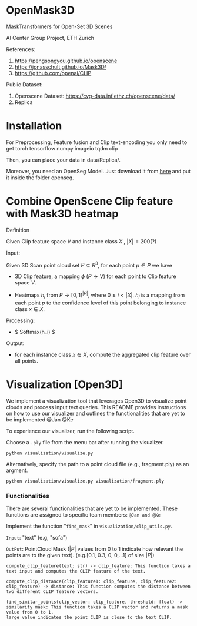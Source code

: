 # OpenMask3D
MaskTransformers for Open-Set 3D Scenes

AI Center Group Project, ETH Zurich

References:
1. https://pengsongyou.github.io/openscene
2. https://jonasschult.github.io/Mask3D/
3. https://github.com/openai/CLIP

Public Dataset:
1. Openscene Dataset: https://cvg-data.inf.ethz.ch/openscene/data/
2. Replica


# Installation 
For Preprocessing, Feature fusion and Clip text-encoding you only need to get
    torch
    tensorflow
    numpy
    imageio
    tqdm
    clip

Then, you can place your data in data/Replica/.

Moreover, you need an OpenSeg Model. Just download it from [here](https://drive.google.com/file/d/1DgyH-1124Mo8p6IUJ-ikAiwVZDDfteak/view?usp=sharing)
and put it inside the folder openseg.

# Combine OpenScene Clip feature with Mask3D heatmap

Definition
   
   Given Clip feature space $V$ and instance class $`X`$ , $|X| = 200$(?)
   
   Input: 
   
   Given 3D Scan point cloud set $P \subset R^3$, for each point $p \in P$ we have
        
   - 3D Clip feature, a mapping $\phi$ ($P \to V$) for each point to Clip feature space $V$.
   <!---     
   - Mask3D heatmap, a mapping for each point to probability space over instance class $X$ , $\sum_{x \in X}Pr(p \in x) = 1$
   -->
   - Heatmaps $h_i$ from $P \to [0,1]^{|P|}$, where $0 \leq i < |X|$, $h_i$ is a mapping from each point $p$ to the confidence level of this point belonging to instance class $x \in X$.
   
   Processing:
   - $ Softmax(h_i) $
   
   Output:
   
   - for each instance class $x \in X$, compute the aggregated clip feature over all points.
  

# Visualization [Open3D]

We implement a visualization tool that leverages Open3D to visualize point clouds and process input text queries. This README provides instructions on how to use our visualizer and outlines the functionalities that are yet to be implemented @Jan @Ke


To experience our visualizer, run the following script. 

Choose a `.ply` file from the menu bar after running the visualizer.

    python visualization/visualize.py
    

Alternatively, specify the path to a point cloud file (e.g., fragment.ply) as an argment.
 
    python visualization/visualize.py visualization/fragment.ply
    

### Functionalities

There are several functionalities that are yet to be implemented. These functions are assigned to specific team members:
`@Jan and @Ke` 

Implement the function "`find_mask`" in `visualization/clip_utils.py`.

`Input`:  "text"   (e.g, "sofa")

`OutPut`: PointCloud Mask ($|P|$ values from 0 to 1 indicate how relevant the points are to the given text). (e.g.[0.1, 0.3, 0, 0,...1] of size $|P|$)


    compute_clip_feature(text: str) -> clip_feature: This function takes a text input and computes the CLIP feature of the text.

    compute_clip_distance(clip_feature1: clip_feature, clip_feature2: clip_feature) -> distance: This function computes the distance between two different CLIP feature vectors.

    find_similar_points(clip_vector: clip_feature, threshold: float) -> similarity mask: This function takes a CLIP vector and returns a mask value from 0 to 1. 
    large value indicates the point CLIP is close to the text CLIP. 
